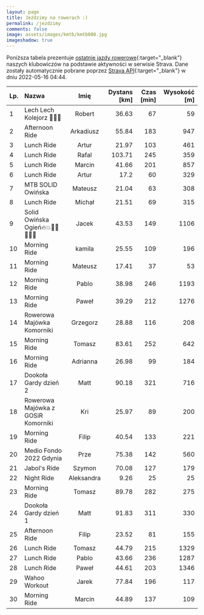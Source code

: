 ```yaml
---
layout: page
title: Jeździmy na rowerach :)
permalink: /jezdzimy
comments: false
image: assets/images/kmtb/kmtb008.jpg
imageshadow: true
---
```


Poniższa tabela prezentuje [ostatnie jazdy rowerowe](https://www.strava.com/clubs/336381){:target="_blank"} naszych klubowiczów na podstawie aktywności w serwisie Strava. Dane zostały automatycznie pobrane poprzez [Strava API](https://developers.strava.com/docs/reference/#api-Clubs-getClubActivitiesById){:target="_blank"} w dniu 2022-05-16 04:44.

Lp. | Nazwa | Imię | Dystans [km] | Czas [min] | Wysokość [m]
:--- | :--- | :---: | ---: | ---: | ---:
1|Lech Lech Kolejorz 🥇🥇🥇|Robert|36.63|67|59
2|Afternoon Ride|Arkadiusz|55.84|183|947
3|Lunch Ride|Artur|21.97|103|461
4|Lunch Ride|Rafal|103.71|245|359
5|Lunch Ride|Marcin|41.66|201|857
6|Lunch Ride|Artur|17.2|60|329
7|MTB SOLID Owińska|Mateusz|21.04|63|308
8|Lunch Ride|Michał|21.51|69|315
9|Solid Owińska Ogień🔥💥💚😎🚴‍♂️🤜|Jacek|43.53|149|1106
10|Morning Ride|kamila|25.55|109|196
11|Morning Ride|Mateusz|17.41|37|53
12|Morning Ride|Pablo|38.98|246|1193
13|Morning Ride |Paweł|39.29|212|1276
14|Rowerowa Majówka Komorniki|Grzegorz|28.88|116|208
15|Morning Ride|Tomasz|83.61|252|642
16|Morning Ride|Adrianna|26.98|99|184
17|Dookoła Gardy dzień 2|Matt|90.18|321|716
18|Rowerowa Majówka z GOSiR Komorniki|Kri|25.97|89|200
19|Morning Ride|Filip|40.54|133|221
20|Medio Fondo 2022 Gdynia|Prze|75.38|142|560
21|Jabol's Ride|Szymon|70.08|127|179
22|Night Ride|Aleksandra|9.26|25|25
23|Morning Ride|Tomasz|89.78|282|275
24|Dookoła Gardy dzień 1|Matt|91.83|311|330
25|Afternoon Ride|Filip|23.52|81|155
26|Lunch Ride|Tomasz|44.79|215|1329
27|Lunch Ride|Pablo|43.66|236|1287
28|Lunch Ride |Paweł|44.61|203|1346
29|Wahoo Workout|Jarek|77.84|196|117
30|Morning Ride|Marcin|44.89|137|109

